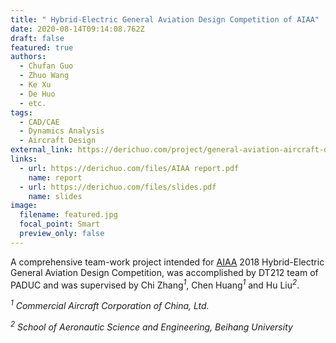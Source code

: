 ```yaml
---
title: " Hybrid-Electric General Aviation Design Competition of AIAA"
date: 2020-08-14T09:14:08.762Z
draft: false
featured: true
authors:
  - Chufan Guo
  - Zhuo Wang
  - Ke Xu
  - De Huo
  - etc.
tags:
  - CAD/CAE
  - Dynamics Analysis
  - Aircraft Design
external_link: https://derichuo.com/project/general-aviation-aircraft-design-competition-of-aiaa
links:
  - url: https://derichuo.com/files/AIAA report.pdf
    name: report
  - url: https://derichuo.com/files/slides.pdf
    name: slides
image:
  filename: featured.jpg
  focal_point: Smart
  preview_only: false
---
```

A comprehensive team-work project intended for [AIAA](https://www.aiaa.org/get-involved/students-educators/Design-Competitions#Design_Competitions) 2018 Hybrid-Electric General Aviation Design Competition, was accomplished by DT212 team of PADUC and was supervised by Chi Zhang<sup>*1*</sup>, Chen Huang<sup>*1*</sup> and Hu Liu<sup>*2*</sup>.



<sup>*1*</sup> *Commercial Aircraft Corporation of China, Ltd.*

<sup>*2*</sup> *School of Aeronautic Science and Engineering, Beihang University*